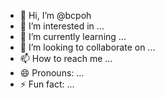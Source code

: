 - 👋 Hi, I’m @bcpoh
- 👀 I’m interested in ...
- 🌱 I’m currently learning ...
- 💞️ I’m looking to collaborate on ...
- 📫 How to reach me ...
- 😄 Pronouns: ...
- ⚡ Fun fact: ...

<!---
bcpoh/bcpoh is a ✨ special ✨ repository because its `README.md` (this file) appears on your GitHub profile.
You can click the Preview link to take a look at your changes.
--->

